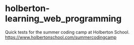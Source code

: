 # holberton-learning_web_programming

Quick tests for the summer coding camp at Holberton School.
https://www.holbertonschool.com/summercodingcamp


